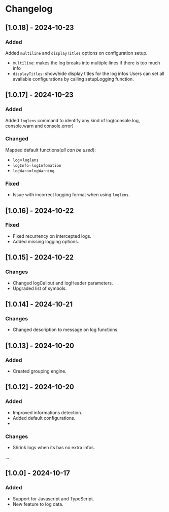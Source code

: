 # Changelog

## [1.0.18] - 2024-10-23
### Added
Added `multiline` and `displayTitles` options on configuration setup.
- `multiline`: makes the log breaks into multiple lines if there is too much info
- `displayTitles`: show/hide display titles for the log infos
Users can set all available configurations by calling setupLogging function.

## [1.0.17] - 2024-10-23
### Added
Added `loglens` command to identify any kind of log(console.log, console.warn and console.error)

### Changed
Mapped default functions(*all can be used*):
- `log`=`loglens`
- `logInfo`=`logInfomation`
- `logWarn`=`logWarning`

### Fixed
- Issue with incorrect logging format when using `loglens`.

## [1.0.16] - 2024-10-22
### Fixed
- Fixed recurrency on intercepted logs.
- Added missing logging options.

## [1.0.15] - 2024-10-22
### Changes
- Changed logCallout and logHeader parameters.
- Upgraded list of symbols.

## [1.0.14] - 2024-10-21
### Changes
- Changed description to message on log functions.

## [1.0.13] - 2024-10-20
### Added
- Created grouping engine.

## [1.0.12] - 2024-10-20
### Added
- Improved informations detection.
- Added default configurations.
- 
### Changes
- Shrink logs when its has no extra infos.

...

## [1.0.0] - 2024-10-17
### Added
- Support for Javascript and TypeScript.
- New feature to log data.
